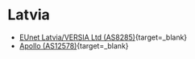 # Latvia

- [EUnet Latvia/VERSIA Ltd (AS8285)](http://www.eunet.lv/cinfo/connect/index.phtml){target=_blank}
- [Apollo (AS12578)](http://net.apollo.lv/){target=_blank}
